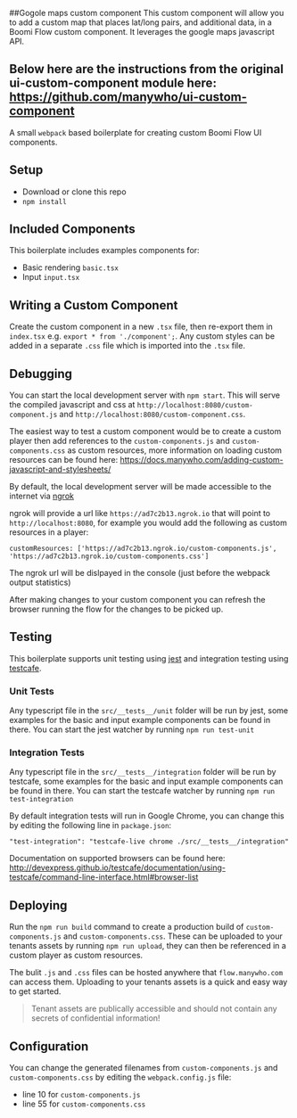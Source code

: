 ##Gogole maps custom component
This custom component will allow you to add a custom map that places lat/long pairs, and additional data, in a Boomi Flow custom component.  It leverages the google maps javascript API.





## Below here are the instructions from the original ui-custom-component module here: https://github.com/manywho/ui-custom-component
A small `webpack` based boilerplate for creating custom Boomi Flow UI components.

## Setup

- Download or clone this repo
- `npm install`

## Included Components

This boilerplate includes examples components for:

- Basic rendering `basic.tsx`
- Input `input.tsx`

## Writing a Custom Component

Create the custom component in a new `.tsx` file, then re-export them in `index.tsx` e.g. `export * from './component';`. Any custom styles can be added in a separate `.css` file which is imported into the `.tsx` file.

## Debugging

You can start the local development server with `npm start`. This will serve the compiled javascript and css at `http://localhost:8080/custom-component.js` and `http://localhost:8080/custom-component.css`.

The easiest way to test a custom component would be to create a custom player then add references to the `custom-components.js` and `custom-components.css` as custom resources, more information on loading custom resources can be found here: https://docs.manywho.com/adding-custom-javascript-and-stylesheets/

By default, the local development server will be made accessible to the internet via [ngrok](https://ngrok.com/)

ngrok will provide a url like `https://ad7c2b13.ngrok.io` that will point to `http://localhost:8080`, for example you would add the following as custom resources in a player:

```
customResources: ['https://ad7c2b13.ngrok.io/custom-components.js', 'https://ad7c2b13.ngrok.io/custom-components.css']
```

The ngrok url will be dislpayed in the console (just before the webpack output statistics)

After making changes to your custom component you can refresh the browser running the flow for the changes to be picked up.

## Testing

This boilerplate supports unit testing using [jest](https://jestjs.io) and integration testing using [testcafe](https://devexpress.github.io/testcafe/).

### Unit Tests

Any typescript file in the `src/__tests__/unit` folder will be run by jest, some examples for the basic and input example components can be found in there. You
can start the jest watcher by running `npm run test-unit`

### Integration Tests

Any typescript file in the `src/__tests__/integration` folder will be run by testcafe, some examples for the basic and input example components can be found in there. You
can start the testcafe watcher by running `npm run test-integration`

By default integration tests will run in Google Chrome, you can change this by editing the following line in `package.json`:

```
"test-integration": "testcafe-live chrome ./src/__tests__/integration"
```

Documentation on supported browsers can be found here: http://devexpress.github.io/testcafe/documentation/using-testcafe/command-line-interface.html#browser-list

## Deploying

Run the `npm run build` command to create a production build of `custom-components.js` and `custom-components.css`. These can
be uploaded to your tenants assets by running `npm run upload`, they can then be referenced in a custom player as custom
resources.

The bulit `.js` and `.css` files can be hosted anywhere that `flow.manywho.com` can access them. Uploading to your tenants
assets is a quick and easy way to get started.

> Tenant assets are publically accessible and should not contain any secrets of confidential information!

## Configuration

You can change the generated filenames from `custom-components.js` and `custom-components.css` by editing the `webpack.config.js` file:

- line 10 for `custom-components.js`
- line 55 for `custom-components.css`
